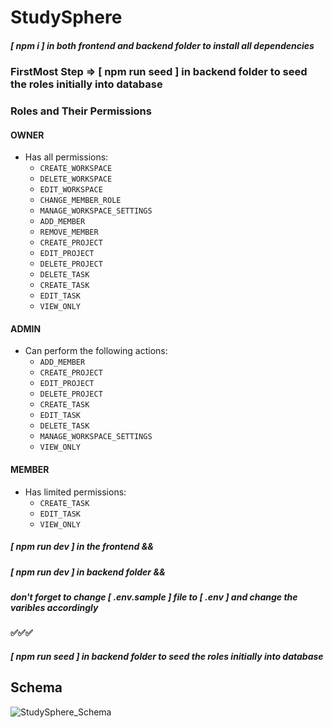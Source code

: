 # StudySphere

##### [ npm i ] in both frontend and backend folder to install all dependencies

### FirstMost Step => [ npm run seed ] in backend folder to seed the roles initially into database
### Roles and Their Permissions

#### OWNER
- Has all permissions:
  - `CREATE_WORKSPACE`
  - `DELETE_WORKSPACE`
  - `EDIT_WORKSPACE`
  - `CHANGE_MEMBER_ROLE`
  - `MANAGE_WORKSPACE_SETTINGS`
  - `ADD_MEMBER`
  - `REMOVE_MEMBER`
  - `CREATE_PROJECT`
  - `EDIT_PROJECT`
  - `DELETE_PROJECT`
  - `DELETE_TASK`
  - `CREATE_TASK`
  - `EDIT_TASK`
  - `VIEW_ONLY`

#### ADMIN
- Can perform the following actions:
  - `ADD_MEMBER`
  - `CREATE_PROJECT`
  - `EDIT_PROJECT`
  - `DELETE_PROJECT`
  - `CREATE_TASK`
  - `EDIT_TASK`
  - `DELETE_TASK`
  - `MANAGE_WORKSPACE_SETTINGS`
  - `VIEW_ONLY`

#### MEMBER
- Has limited permissions:
  - `CREATE_TASK`
  - `EDIT_TASK`
  - `VIEW_ONLY`
  
  
##### [ npm run dev ] in the frontend &&
##### [ npm run dev ] in backend folder &&
##### don't forget to change [ .env.sample ] file to [ .env ] and change the varibles accordingly
#### ✅✅✅
##### [ npm run seed ] in backend folder to seed the roles initially into database

## Schema
![StudySphere_Schema](https://github.com/user-attachments/assets/57302e4b-47d4-48b9-b11b-c8ce5c5a5376)
